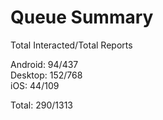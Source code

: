 # Queue Summary

Total Interacted/Total Reports

Android: 94/437  
Desktop: 152/768  
iOS: 44/109

Total: 290/1313
